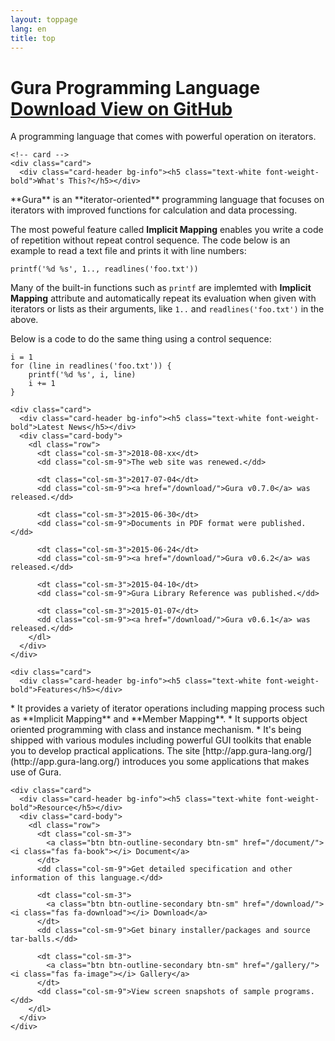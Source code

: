 ```yaml
---
layout: toppage
lang: en
title: top
---
```

<div class="jumbotron">
  <div class="container-fluid">
	<h1 class="display-4">Gura Programming Language
	  <span class="float-right">
		<a class="btn btn-secondary" href="/download/">
		  <i class="fas fa-download mr-2"></i>Download
		</a>
		<a class="btn btn-secondary" href="https://github.com/gura-lang/gura">
		  <i class="fab fa-github mr-2"></i>View on GitHub
		</a>
	  </span>
	</h1>
	<p class="lead">
	  A programming language that comes with powerful operation on iterators.
	</p>
  </div>
</div>

<div class="container-fluid">
  <div class="card-deck">

	<!-- card -->
	<div class="card">
	  <div class="card-header bg-info"><h5 class="text-white font-weight-bold">What's This?</h5></div>
<div class="card-body" markdown="1">
**Gura** is an **iterator-oriented** programming language
that focuses on iterators with improved functions for calculation and data processing.

The most poweful feature called **Implicit Mapping**
enables you write a code of repetition without repeat control sequence.
The code below is an example to read a text file and prints it with line numbers:

    printf('%d %s', 1.., readlines('foo.txt'))

Many of the built-in functions such as `printf` are implemted with **Implicit Mapping** attribute
and automatically repeat its evaluation when given with iterators or lists as their arguments,
like `1..` and `readlines('foo.txt')` in the above.

Below is a code to do the same thing using a control sequence:

    i = 1
    for (line in readlines('foo.txt')) {
        printf('%d %s', i, line)
        i += 1
    }
</div>
	</div>
	<!-- card -->

<!-- card -->
	<div class="card">
	  <div class="card-header bg-info"><h5 class="text-white font-weight-bold">Latest News</h5></div>
	  <div class="card-body">
		<dl class="row">
		  <dt class="col-sm-3">2018-08-xx</dt>
		  <dd class="col-sm-9">The web site was renewed.</dd>

		  <dt class="col-sm-3">2017-07-04</dt>
		  <dd class="col-sm-9"><a href="/download/">Gura v0.7.0</a> was released.</dd>

		  <dt class="col-sm-3">2015-06-30</dt>
		  <dd class="col-sm-9">Documents in PDF format were published.</dd>

		  <dt class="col-sm-3">2015-06-24</dt>
		  <dd class="col-sm-9"><a href="/download/">Gura v0.6.2</a> was released.</dd>

		  <dt class="col-sm-3">2015-04-10</dt>
		  <dd class="col-sm-9">Gura Library Reference was published.</dd>

		  <dt class="col-sm-3">2015-01-07</dt>
		  <dd class="col-sm-9"><a href="/download/">Gura v0.6.1</a> was released.</dd>
		</dl>
	  </div>
	</div>
<!-- card -->

  </div>

  <div class="card-deck mt-3">

<!-- card -->
	<div class="card">
	  <div class="card-header bg-info"><h5 class="text-white font-weight-bold">Features</h5></div>
<div class="card-body" markdown="1">
* It provides a variety of iterator operations including mapping process
  such as **Implicit Mapping** and **Member Mapping**.
* It supports object oriented programming with class and instance mechanism.
* It's being shipped with various modules including powerful GUI toolkits
  that enable you to develop practical applications.
  The site [http://app.gura-lang.org/](http://app.gura-lang.org/) introduces you
  some applications that makes use of Gura.
</div>
	</div>
<!-- card -->

<!-- card -->
	<div class="card">
	  <div class="card-header bg-info"><h5 class="text-white font-weight-bold">Resource</h5></div>
	  <div class="card-body">
		<dl class="row">
		  <dt class="col-sm-3">
			<a class="btn btn-outline-secondary btn-sm" href="/document/"><i class="fas fa-book"></i> Document</a>
		  </dt>
		  <dd class="col-sm-9">Get detailed specification and other information of this language.</dd>

		  <dt class="col-sm-3">
			<a class="btn btn-outline-secondary btn-sm" href="/download/"><i class="fas fa-download"></i> Download</a>
		  </dt>
		  <dd class="col-sm-9">Get binary installer/packages and source tar-balls.</dd>

		  <dt class="col-sm-3">
			<a class="btn btn-outline-secondary btn-sm" href="/gallery/"><i class="fas fa-image"></i> Gallery</a>
		  </dt>
		  <dd class="col-sm-9">View screen snapshots of sample programs.</dd>
		</dl>
	  </div>
	</div>
<!-- card -->

  </div>
</div>
